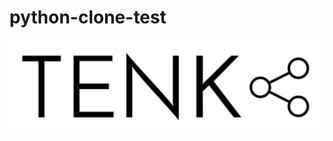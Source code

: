 # python-clone-test

[<img src="udacitynd064.svg"/>](http://34.34.138.180:8888/hub/user-redirect/git-pull?repo=https%3A%2F%2Fgithub.com%2Fmaur1%2Fpython-clone-test&urlpath=tree%2Fpython-clone-test%2FIntro.ipynb&branch=main)
